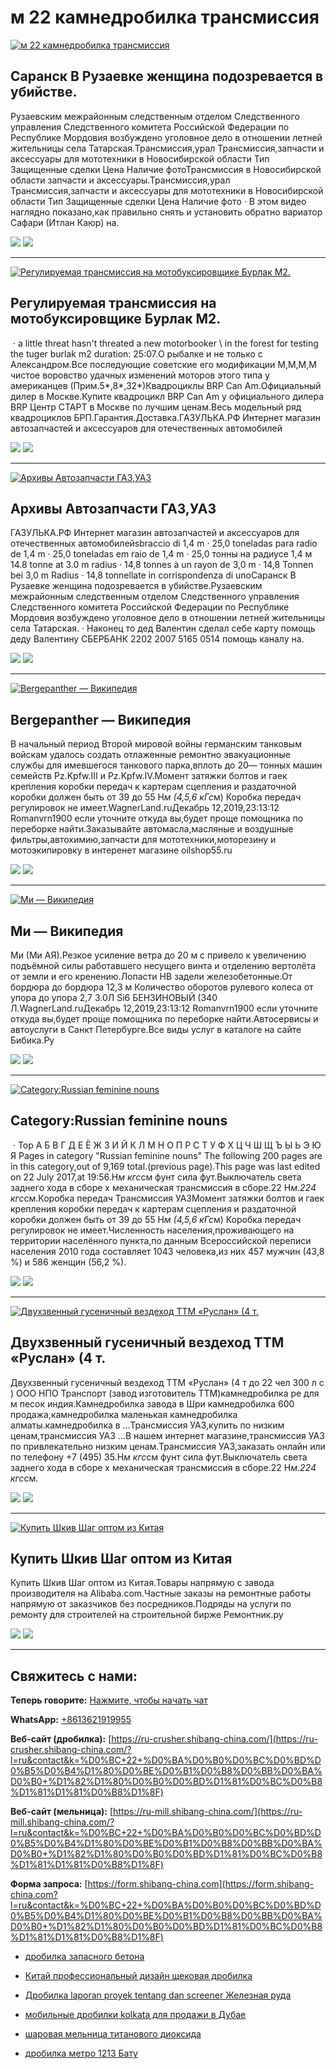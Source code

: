 # м 22 камнедробилка трансмиссия

<a href="https://swt.shibang-china.com/?l=ru&img&k=%D0%BC+22+%D0%BA%D0%B0%D0%BC%D0%BD%D0%B5%D0%B4%D1%80%D0%BE%D0%B1%D0%B8%D0%BB%D0%BA%D0%B0+%D1%82%D1%80%D0%B0%D0%BD%D1%81%D0%BC%D0%B8%D1%81%D1%81%D0%B8%D1%8F" target="_blank">![м 22 камнедробилка трансмиссия](http://static.shibang-china.com/all-800x300/1047.jpg)</a>

## Саранск В Рузаевке женщина подозревается в убийстве.
Рузаевским межрайонным следственным отделом Следственного управления Следственного комитета Российской Федерации по Республике Мордовия возбуждено уголовное дело в отношении летней жительницы села Татарская.Трансмиссия,урал Трансмиссия,запчасти и аксессуары для мототехники в Новосибирской области Тип Защищенные сделки Цена Наличие фотоТрансмиссия в Новосибирской области запчасти и аксессуары.Трансмиссия,урал Трансмиссия,запчасти и аксессуары для мототехники в Новосибирской области Тип Защищенные сделки Цена Наличие фото&nbsp;&#0183;&#32;В этом видео наглядно показано,как правильно снять и установить обратно вариатор Сафари (Итлан Каюр) на.


<a href="https://whatsapp.shibangsoft.com/WhatsApp.php" target="_blank" title="WhatsApp">![](http://static.shibang-china.com/icon/whatsapp.png)</a> <a href="https://swt.shibang-china.com/?l=ru&icon&k=%D0%BC+22+%D0%BA%D0%B0%D0%BC%D0%BD%D0%B5%D0%B4%D1%80%D0%BE%D0%B1%D0%B8%D0%BB%D0%BA%D0%B0+%D1%82%D1%80%D0%B0%D0%BD%D1%81%D0%BC%D0%B8%D1%81%D1%81%D0%B8%D1%8F" target="_blank">![](http://static.shibang-china.com/icon/chat-ru.png)</a>

---

<a href="https://swt.shibang-china.com/?l=ru&img&k=%D0%BC+22+%D0%BA%D0%B0%D0%BC%D0%BD%D0%B5%D0%B4%D1%80%D0%BE%D0%B1%D0%B8%D0%BB%D0%BA%D0%B0+%D1%82%D1%80%D0%B0%D0%BD%D1%81%D0%BC%D0%B8%D1%81%D1%81%D0%B8%D1%8F" target="_blank">![Регулируемая трансмиссия на мотобуксировщике Бурлак М2.](http://static.shibang-china.com/all-800x300/897.jpg)</a>

## Регулируемая трансмиссия на мотобуксировщике Бурлак М2.
&nbsp;&#0183;&#32;a little threat hasn't threated a new motorbooker \ in the forest for testing the tuger burlak m2 duration: 25:07.О рыбалке и не только с Александром.Все последующие советские его модификации М,М,М,М чистое воровство удачных изменений моторов этого типа у американцев (Прим.5*,8*,32*)Квадроциклы BRP Can Am.Официальный дилер в Москве.Купите квадроцикл BRP Can Am у официального дилера BRP Центр СТАРТ в Москве по лучшим ценам.Весь модельный ряд квадроциклов БРП.Гарантия.Доставка.ГАЗУЛЬКА.РФ Интернет магазин автозапчастей и аксессуаров для отечественных автомобилей


<a href="https://whatsapp.shibangsoft.com/WhatsApp.php" target="_blank" title="WhatsApp">![](http://static.shibang-china.com/icon/whatsapp.png)</a> <a href="https://swt.shibang-china.com/?l=ru&icon&k=%D0%BC+22+%D0%BA%D0%B0%D0%BC%D0%BD%D0%B5%D0%B4%D1%80%D0%BE%D0%B1%D0%B8%D0%BB%D0%BA%D0%B0+%D1%82%D1%80%D0%B0%D0%BD%D1%81%D0%BC%D0%B8%D1%81%D1%81%D0%B8%D1%8F" target="_blank">![](http://static.shibang-china.com/icon/chat-ru.png)</a>

---

<a href="https://swt.shibang-china.com/?l=ru&img&k=%D0%BC+22+%D0%BA%D0%B0%D0%BC%D0%BD%D0%B5%D0%B4%D1%80%D0%BE%D0%B1%D0%B8%D0%BB%D0%BA%D0%B0+%D1%82%D1%80%D0%B0%D0%BD%D1%81%D0%BC%D0%B8%D1%81%D1%81%D0%B8%D1%8F" target="_blank">![Архивы Автозапчасти ГАЗ,УАЗ](http://static.shibang-china.com/all-800x300/808.jpg)</a>

## Архивы Автозапчасти ГАЗ,УАЗ
ГАЗУЛЬКА.РФ Интернет магазин автозапчастей и аксессуаров для отечественных автомобилейsbraccio di 1,4 m &#183; 25,0 toneladas para radio de 1,4 m &#183; 25,0 toneladas em raio de 1,4 m &#183; 25,0 тонны на радиусе 1,4 м 14.8 tonne at 3.0 m radius &#183; 14,8 tonnes &#224; un rayon de 3,0 m &#183; 14,8 Tonnen bei 3,0 m Radius &#183; 14,8 tonnellate in corrispondenza di unoСаранск В Рузаевке женщина подозревается в убийстве.Рузаевским межрайонным следственным отделом Следственного управления Следственного комитета Российской Федерации по Республике Мордовия возбуждено уголовное дело в отношении летней жительницы села Татарская.&nbsp;&#0183;&#32;Наконец то дед Валентин сделал себе карту помощь деду Валентину СБЕРБАНК 2202 2007 5165 0514 помощь каналу на.


<a href="https://whatsapp.shibangsoft.com/WhatsApp.php" target="_blank" title="WhatsApp">![](http://static.shibang-china.com/icon/whatsapp.png)</a> <a href="https://swt.shibang-china.com/?l=ru&icon&k=%D0%BC+22+%D0%BA%D0%B0%D0%BC%D0%BD%D0%B5%D0%B4%D1%80%D0%BE%D0%B1%D0%B8%D0%BB%D0%BA%D0%B0+%D1%82%D1%80%D0%B0%D0%BD%D1%81%D0%BC%D0%B8%D1%81%D1%81%D0%B8%D1%8F" target="_blank">![](http://static.shibang-china.com/icon/chat-ru.png)</a>

---

<a href="https://swt.shibang-china.com/?l=ru&img&k=%D0%BC+22+%D0%BA%D0%B0%D0%BC%D0%BD%D0%B5%D0%B4%D1%80%D0%BE%D0%B1%D0%B8%D0%BB%D0%BA%D0%B0+%D1%82%D1%80%D0%B0%D0%BD%D1%81%D0%BC%D0%B8%D1%81%D1%81%D0%B8%D1%8F" target="_blank">![Bergepanther — Википедия](http://static.shibang-china.com/all-800x300/842.jpg)</a>

## Bergepanther — Википедия
В начальный период Второй мировой войны германским танковым войскам удалось создать отлаженные ремонтно эвакуационные службы для имевшегося танкового парка,вплоть до 20— тонных машин семейств Pz.Kpfw.III и Pz.Kpfw.IV.Момент затяжки болтов и гаек крепления коробки передач к картерам сцепления и раздаточной коробки должен быть от 39 до 55 Н*м (4,5,6 кГс*м) Коробка передач регулировок не имеет.WagnerLand.ruДекабрь 12,2019,23:13:12 Romanvrn1900 если уточните откуда вы,будет проще помощника по переборке найти.Заказывайте автомасла,масляные и воздушные фильтры,автохимию,запчасти для мототехники,моторезину и мотоэкипировку в интеренет магазине oilshop55.ru


<a href="https://whatsapp.shibangsoft.com/WhatsApp.php" target="_blank" title="WhatsApp">![](http://static.shibang-china.com/icon/whatsapp.png)</a> <a href="https://swt.shibang-china.com/?l=ru&icon&k=%D0%BC+22+%D0%BA%D0%B0%D0%BC%D0%BD%D0%B5%D0%B4%D1%80%D0%BE%D0%B1%D0%B8%D0%BB%D0%BA%D0%B0+%D1%82%D1%80%D0%B0%D0%BD%D1%81%D0%BC%D0%B8%D1%81%D1%81%D0%B8%D1%8F" target="_blank">![](http://static.shibang-china.com/icon/chat-ru.png)</a>

---

<a href="https://swt.shibang-china.com/?l=ru&img&k=%D0%BC+22+%D0%BA%D0%B0%D0%BC%D0%BD%D0%B5%D0%B4%D1%80%D0%BE%D0%B1%D0%B8%D0%BB%D0%BA%D0%B0+%D1%82%D1%80%D0%B0%D0%BD%D1%81%D0%BC%D0%B8%D1%81%D1%81%D0%B8%D1%8F" target="_blank">![Ми — Википедия](http://static.shibang-china.com/all-800x300/234.jpg)</a>

## Ми — Википедия
Ми (Ми АЯ).Резкое усиление ветра до 20 м с привело к увеличению подъёмной силы работавшего несущего винта и отделению вертолёта от земли и его кренению.Лопасти НВ задели железобетонные.От бордюра до бордюра 12,3 м Количество оборотов рулевого колеса от упора до упора 2,7 3.0Л Si6 БЕНЗИНОВЫЙ (340 Л.WagnerLand.ruДекабрь 12,2019,23:13:12 Romanvrn1900 если уточните откуда вы,будет проще помощника по переборке найти.Автосервисы и автоуслуги в Санкт Петербурге.Все виды услуг в каталоге на сайте Бибика.Ру


<a href="https://whatsapp.shibangsoft.com/WhatsApp.php" target="_blank" title="WhatsApp">![](http://static.shibang-china.com/icon/whatsapp.png)</a> <a href="https://swt.shibang-china.com/?l=ru&icon&k=%D0%BC+22+%D0%BA%D0%B0%D0%BC%D0%BD%D0%B5%D0%B4%D1%80%D0%BE%D0%B1%D0%B8%D0%BB%D0%BA%D0%B0+%D1%82%D1%80%D0%B0%D0%BD%D1%81%D0%BC%D0%B8%D1%81%D1%81%D0%B8%D1%8F" target="_blank">![](http://static.shibang-china.com/icon/chat-ru.png)</a>

---

<a href="https://swt.shibang-china.com/?l=ru&img&k=%D0%BC+22+%D0%BA%D0%B0%D0%BC%D0%BD%D0%B5%D0%B4%D1%80%D0%BE%D0%B1%D0%B8%D0%BB%D0%BA%D0%B0+%D1%82%D1%80%D0%B0%D0%BD%D1%81%D0%BC%D0%B8%D1%81%D1%81%D0%B8%D1%8F" target="_blank">![Category:Russian feminine nouns](http://static.shibang-china.com/all-800x300/106.jpg)</a>

## Category:Russian feminine nouns
&nbsp;&#0183;&#32;Top А Б В Г Д Е Ё Ж З И Й К Л М Н О П Р С Т У Ф Х Ц Ч Ш Щ Ъ Ы Ь Э Ю Я Pages in category &quot;Russian feminine nouns&quot; The following 200 pages are in this category,out of 9,169 total.(previous page).This page was last edited on 22 July 2017,at 19:56.Н*м кгс*см фунт сила фут.Выключатель света заднего хода в сборе x механическая трансмиссия в сборе.22 Н*м.224 кгс*см.Коробка передач Трансмиссия УАЗМомент затяжки болтов и гаек крепления коробки передач к картерам сцепления и раздаточной коробки должен быть от 39 до 55 Н*м (4,5,6 кГс*м) Коробка передач регулировок не имеет.Численность населения,проживающего на территории населённого пункта,по данным Всероссийской переписи населения 2010 года составляет 1043 человека,из них 457 мужчин (43,8 %) и 586 женщин (56,2 %).


<a href="https://whatsapp.shibangsoft.com/WhatsApp.php" target="_blank" title="WhatsApp">![](http://static.shibang-china.com/icon/whatsapp.png)</a> <a href="https://swt.shibang-china.com/?l=ru&icon&k=%D0%BC+22+%D0%BA%D0%B0%D0%BC%D0%BD%D0%B5%D0%B4%D1%80%D0%BE%D0%B1%D0%B8%D0%BB%D0%BA%D0%B0+%D1%82%D1%80%D0%B0%D0%BD%D1%81%D0%BC%D0%B8%D1%81%D1%81%D0%B8%D1%8F" target="_blank">![](http://static.shibang-china.com/icon/chat-ru.png)</a>

---

<a href="https://swt.shibang-china.com/?l=ru&img&k=%D0%BC+22+%D0%BA%D0%B0%D0%BC%D0%BD%D0%B5%D0%B4%D1%80%D0%BE%D0%B1%D0%B8%D0%BB%D0%BA%D0%B0+%D1%82%D1%80%D0%B0%D0%BD%D1%81%D0%BC%D0%B8%D1%81%D1%81%D0%B8%D1%8F" target="_blank">![Двухзвенный гусеничный вездеход ТТМ &#171;Руслан&#187; (4 т.](http://static.shibang-china.com/all-800x300/36.jpg)</a>

## Двухзвенный гусеничный вездеход ТТМ &#171;Руслан&#187; (4 т.
Двухзвенный гусеничный вездеход ТТМ &#171;Руслан&#187; (4 т до 22 чел 300 л с ) ООО НПО Транспорт (завод изготовитель ТТМ)камнедробилка pe для м песок индия.Камнедробилка завода в Шри камнедробилка 600 продажа,камнедробилка маленькая камнедробилка алматы.камнедробилка в …Трансмиссия УАЗ,купить по низким ценам,трансмиссия УАЗ …В нашем интернет магазине,трансмиссия УАЗ по привлекательно низким ценам.Трансмиссия УАЗ,заказать онлайн или по телефону +7 (495) 35.Н*м кгс*см фунт сила фут.Выключатель света заднего хода в сборе x механическая трансмиссия в сборе.22 Н*м.224 кгс*см.


<a href="https://whatsapp.shibangsoft.com/WhatsApp.php" target="_blank" title="WhatsApp">![](http://static.shibang-china.com/icon/whatsapp.png)</a> <a href="https://swt.shibang-china.com/?l=ru&icon&k=%D0%BC+22+%D0%BA%D0%B0%D0%BC%D0%BD%D0%B5%D0%B4%D1%80%D0%BE%D0%B1%D0%B8%D0%BB%D0%BA%D0%B0+%D1%82%D1%80%D0%B0%D0%BD%D1%81%D0%BC%D0%B8%D1%81%D1%81%D0%B8%D1%8F" target="_blank">![](http://static.shibang-china.com/icon/chat-ru.png)</a>

---

<a href="https://swt.shibang-china.com/?l=ru&img&k=%D0%BC+22+%D0%BA%D0%B0%D0%BC%D0%BD%D0%B5%D0%B4%D1%80%D0%BE%D0%B1%D0%B8%D0%BB%D0%BA%D0%B0+%D1%82%D1%80%D0%B0%D0%BD%D1%81%D0%BC%D0%B8%D1%81%D1%81%D0%B8%D1%8F" target="_blank">![Купить Шкив Шаг оптом из Китая](http://static.shibang-china.com/all-800x300/1390.jpg)</a>

## Купить Шкив Шаг оптом из Китая
Купить Шкив Шаг оптом из Китая.Товары напрямую с завода производителя на Alibaba.com.Частные заказы на ремонтные работы напрямую от заказчиков без посредников.Подряды на услуги по ремонту для строителей на строительной бирже Ремонтник.ру

<a href="https://whatsapp.shibangsoft.com/WhatsApp.php" target="_blank" title="WhatsApp">![](http://static.shibang-china.com/icon/whatsapp.png)</a> <a href="https://swt.shibang-china.com/?l=ru&icon&k=%D0%BC+22+%D0%BA%D0%B0%D0%BC%D0%BD%D0%B5%D0%B4%D1%80%D0%BE%D0%B1%D0%B8%D0%BB%D0%BA%D0%B0+%D1%82%D1%80%D0%B0%D0%BD%D1%81%D0%BC%D0%B8%D1%81%D1%81%D0%B8%D1%8F" target="_blank">![](http://static.shibang-china.com/icon/chat-ru.png)</a>

---
## Свяжитесь с нами:

**Теперь говорите:** [Нажмите, чтобы начать чат](https://swt.shibang-china.com?l=ru&contact&k=%D0%BC+22+%D0%BA%D0%B0%D0%BC%D0%BD%D0%B5%D0%B4%D1%80%D0%BE%D0%B1%D0%B8%D0%BB%D0%BA%D0%B0+%D1%82%D1%80%D0%B0%D0%BD%D1%81%D0%BC%D0%B8%D1%81%D1%81%D0%B8%D1%8F)

**WhatsApp:**  [+8613621919955](https://whatsapp.shibangsoft.com/WhatsApp.php)

**Веб-сайт (дробилка):** [https://ru-crusher.shibang-china.com/](https://ru-crusher.shibang-china.com/?l=ru&contact&k=%D0%BC+22+%D0%BA%D0%B0%D0%BC%D0%BD%D0%B5%D0%B4%D1%80%D0%BE%D0%B1%D0%B8%D0%BB%D0%BA%D0%B0+%D1%82%D1%80%D0%B0%D0%BD%D1%81%D0%BC%D0%B8%D1%81%D1%81%D0%B8%D1%8F)

**Веб-сайт (мельница):** [https://ru-mill.shibang-china.com/](https://ru-mill.shibang-china.com/?l=ru&contact&k=%D0%BC+22+%D0%BA%D0%B0%D0%BC%D0%BD%D0%B5%D0%B4%D1%80%D0%BE%D0%B1%D0%B8%D0%BB%D0%BA%D0%B0+%D1%82%D1%80%D0%B0%D0%BD%D1%81%D0%BC%D0%B8%D1%81%D1%81%D0%B8%D1%8F)

**Форма запроса:** [https://form.shibang-china.com](https://form.shibang-china.com?l=ru&contact&k=%D0%BC+22+%D0%BA%D0%B0%D0%BC%D0%BD%D0%B5%D0%B4%D1%80%D0%BE%D0%B1%D0%B8%D0%BB%D0%BA%D0%B0+%D1%82%D1%80%D0%B0%D0%BD%D1%81%D0%BC%D0%B8%D1%81%D1%81%D0%B8%D1%8F)

* [дробилка запасного бетона](../133/%D0%B4%D1%80%D0%BE%D0%B1%D0%B8%D0%BB%D0%BA%D0%B0%20%D0%B7%D0%B0%D0%BF%D0%B0%D1%81%D0%BD%D0%BE%D0%B3%D0%BE%20%D0%B1%D0%B5%D1%82%D0%BE%D0%BD%D0%B0.md)

* [Китай профессиональный дизайн щековая дробилка](../135/%D0%9A%D0%B8%D1%82%D0%B0%D0%B9%20%D0%BF%D1%80%D0%BE%D1%84%D0%B5%D1%81%D1%81%D0%B8%D0%BE%D0%BD%D0%B0%D0%BB%D1%8C%D0%BD%D1%8B%D0%B9%20%D0%B4%D0%B8%D0%B7%D0%B0%D0%B9%D0%BD%20%D1%89%D0%B5%D0%BA%D0%BE%D0%B2%D0%B0%D1%8F%20%D0%B4%D1%80%D0%BE%D0%B1%D0%B8%D0%BB%D0%BA%D0%B0.md)

* [Дробилка laporan proyek tentang dan screener Железная руда](../132/%D0%94%D1%80%D0%BE%D0%B1%D0%B8%D0%BB%D0%BA%D0%B0%20laporan%20proyek%20tentang%20dan%20screener%20%D0%96%D0%B5%D0%BB%D0%B5%D0%B7%D0%BD%D0%B0%D1%8F%20%D1%80%D1%83%D0%B4%D0%B0.md)

* [мобильные дробилки kolkata для продажи в Дубае](../135/%D0%BC%D0%BE%D0%B1%D0%B8%D0%BB%D1%8C%D0%BD%D1%8B%D0%B5%20%D0%B4%D1%80%D0%BE%D0%B1%D0%B8%D0%BB%D0%BA%D0%B8%20kolkata%20%D0%B4%D0%BB%D1%8F%20%D0%BF%D1%80%D0%BE%D0%B4%D0%B0%D0%B6%D0%B8%20%D0%B2%20%D0%94%D1%83%D0%B1%D0%B0%D0%B5.md)

* [шаровая мельница титанового диоксида](../135/%D1%88%D0%B0%D1%80%D0%BE%D0%B2%D0%B0%D1%8F%20%D0%BC%D0%B5%D0%BB%D1%8C%D0%BD%D0%B8%D1%86%D0%B0%20%D1%82%D0%B8%D1%82%D0%B0%D0%BD%D0%BE%D0%B2%D0%BE%D0%B3%D0%BE%20%D0%B4%D0%B8%D0%BE%D0%BA%D1%81%D0%B8%D0%B4%D0%B0.md)

* [дробилка метро 1213 Бату](../135/%D0%B4%D1%80%D0%BE%D0%B1%D0%B8%D0%BB%D0%BA%D0%B0%20%D0%BC%D0%B5%D1%82%D1%80%D0%BE%201213%20%D0%91%D0%B0%D1%82%D1%83.md)